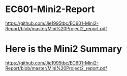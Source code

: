 # EC601-Mini2-Report
https://github.com/Jie1995tbc/EC601-Mini2-Report/blob/master/Mini%20Project2_report.pdf

# Here is the Mini2 Summary
https://github.com/Jie1995tbc/EC601-Mini2-Report/blob/master/Mini%20Project2_report.pdf
